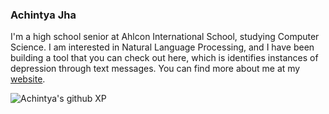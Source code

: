 ### Achintya Jha

I'm a high school senior at Ahlcon International School, studying Computer Science. I am interested in Natural Language Processing, and I have been building a tool that you can check out here, which is identifies instances of depression through text messages.
You can find more about me at my [website](https://achintyajha.in).


![Achintya's github XP](https://github-readme-stats.vercel.app/api?username=achintyajha&show_icons=true&theme=dark&hide=contribs,prs,stars&hide_rank=true&custom_title=Achintya's%20Github%20XP&count_private=true)
